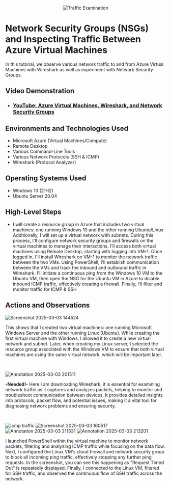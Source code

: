 <p align="center">
<img src="https://i.imgur.com/Ua7udoS.png" alt="Traffic Examination"/>
</p>

<h1>Network Security Groups (NSGs) and Inspecting Traffic Between Azure Virtual Machines</h1>
In this tutorial, we observe various network traffic to and from Azure Virtual Machines with Wireshark as well as experiment with Network Security Groups. <br />


<h2>Video Demonstration</h2>

- ### [YouTube: Azure Virtual Machines, Wireshark, and Network Security Groups](https://www.youtube.com)

<h2>Environments and Technologies Used</h2>

- Microsoft Azure (Virtual Machines/Compute)
- Remote Desktop
- Various Command-Line Tools
- Various Network Protocols (SSH & ICMP)
- Wireshark (Protocol Analyzer)

<h2>Operating Systems Used </h2>

- Windows 10 (21H2)
- Ubuntu Server 20.04

<h2>High-Level Steps</h2>

- I will create a resource group in Azure that includes two virtual machines: one running Windows 10 and the other running Ubuntu/Linux. Additionally, I will set up a virtual network with subnets. During this process, I'll configure network security groups and firewalls on the virtual machines to manage their interactions. I'll access both virtual machines using Remote Desktop, starting with logging into VM-1. Once logged in, I'll install Wireshark on VM-1 to monitor the network traffic between the two VMs. Using PowerShell, I'll establish communication between the VMs and track the inbound and outbound traffic in Wireshark. I'll initiate a continuous ping from the Windows 10 VM to the Ubuntu VM, then open the NSG for the Ubuntu VM in Azure to disable inbound ICMP traffic, effectively creating a firewall. Finally, I’ll filter and monitor traffic for ICMP & SSH

<h2>Actions and Observations</h2>

![Screenshot 2025-03-03 144524](https://github.com/user-attachments/assets/b8f6711b-3812-4eb8-825d-2b506122cb87)

</p>

<p>
This shows that I created two virtual machines: one running Microsoft Windows Server and the other running Linux (Ubuntu). While creating the first virtual machine with Windows, I allowed it to create a new virtual network and subnet. Later, when creating my Linux server, I selected the resource group associated with the Windows VM to ensure that both virtual machines are using the same virtual network, which will be important later.
</p>
<br />

<p>

![Annotation 2025-03-03 201511](https://github.com/user-attachments/assets/a9d25280-e4d1-4301-b358-e86e126fe84f)




<strong>-Needed!-</strong>
Here I am downloading Wireshark, it is essential for examining network traffic as it captures and analyzes packets, helping to monitor and troubleshoot communication between devices. It provides detailed insights into protocols, packet flow, and potential issues, making it a vital tool for diagnosing network problems and ensuring security.
</p>
<br />

<p>

![icmp traffic](https://github.com/user-attachments/assets/e97e9cfb-de80-45cc-9886-56b6c00549e0)
![Screenshot 2025-03-03 160517](https://github.com/user-attachments/assets/ccc4b744-e254-4112-8b33-e2d15388dc6b)
![Annotation 2025-03-03 211331](https://github.com/user-attachments/assets/b3fbbdba-864f-4b71-bcac-77114e2cacf5)
![Annotation 2025-03-03 213201](https://github.com/user-attachments/assets/b5c167b1-c9a5-4858-b579-50282157ad24)

<p>
I launched PowerShell within the virtual machine to monitor network packets, filtering and analyzing ICMP traffic while focusing on the data flow. Next, I configured the Linux VM's cloud firewall and network security group to block all incoming ping traffic, effectively stopping any further ping requests. In the screenshot, you can see this happening as "Request Timed Out" is repeatedly displayed. Finally, I connected to the Linux VM, filtered for SSH traffic, and observed the continuous flow of SSH traffic across the network.
</p>
<br />
